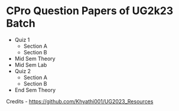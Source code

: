 # CPro Question Papers of UG2k23 Batch
- Quiz 1
    - Section A
    - Section B
- Mid Sem Theory
- Mid Sem Lab
- Quiz 2
    - Section A  
    - Section B
- End Sem Theory

Credits - https://github.com/Khyathi001/UG2023_Resources
